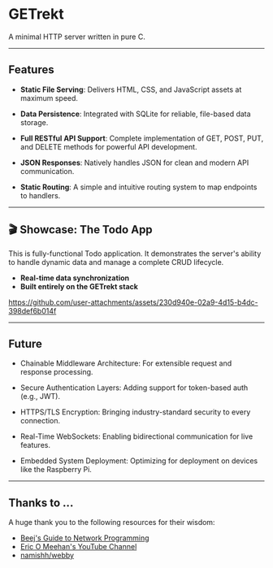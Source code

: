 # GETrekt

A minimal HTTP server written in pure C.

---

## Features

- **Static File Serving**: Delivers HTML, CSS, and JavaScript assets at maximum speed.

- **Data Persistence**: Integrated with SQLite for reliable, file-based data storage.

- **Full RESTful API Support**: Complete implementation of GET, POST, PUT, and DELETE methods for powerful API development.

- **JSON Responses**: Natively handles JSON for clean and modern API communication.

- **Static Routing**: A simple and intuitive routing system to map endpoints to handlers.

---

## 🎬 Showcase: The Todo App
This is fully-functional Todo application. It demonstrates the server's ability to handle dynamic data and manage a complete CRUD lifecycle.

- **Real-time data synchronization**
- **Built entirely on the GETrekt stack**

https://github.com/user-attachments/assets/230d940e-02a9-4d15-b4dc-398def6b014f

---

## Future 

- Chainable Middleware Architecture: For extensible request and response processing.

- Secure Authentication Layers: Adding support for token-based auth (e.g., JWT).

- HTTPS/TLS Encryption: Bringing industry-standard security to every connection.
 
- Real-Time WebSockets: Enabling bidirectional communication for live features.
 
- Embedded System Deployment: Optimizing for deployment on devices like the Raspberry Pi.

---

## Thanks to ...
A huge thank you to the following resources for their wisdom:

- [Beej's Guide to Network Programming](https://beej.us/guide/bgnet/html/)
- [Eric O Meehan's YouTube Channel](https://www.youtube.com/@eom-dev)
- [namishh/webby](https://github.com/namishh/webby)
